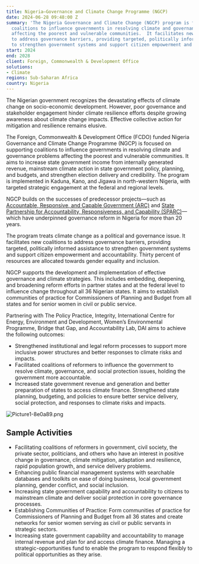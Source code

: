 ```yaml
---
title: Nigeria—Governance and Climate Change Programme (NGCP)
date: 2024-06-28 09:48:00 Z
summary: 'The Nigeria Governance and Climate Change (NGCP) program is focused on supporting
  coalitions to influence governments in resolving climate and governance problems
  affecting the poorest and vulnerable communities.  It facilitates new coalitions
  to address governance barriers, providing targeted, politically informed assistance
  to strengthen government systems and support citizen empowerment and accountability. '
start: 2024
end: 2028
client: Foreign, Commonwealth & Development Office
solutions:
- Climate
regions: Sub-Saharan Africa
country: Nigeria
---
```


The Nigerian government recognizes the devastating effects of climate change on socio-economic development. However, poor governance and stakeholder engagement hinder climate resilience efforts despite growing awareness about climate change impacts. Effective collective action for mitigation and resilience remains elusive.

The Foreign, Commonwealth & Development Office (FCDO) funded Nigeria Governance and Climate Change Programme (NGCP) is focused on supporting coalitions to influence governments in resolving climate and governance problems affecting the poorest and vulnerable communities. It aims to increase state government income from internally generated revenue, mainstream climate action in state government policy, planning, and budgets, and strengthen election delivery and credibility. The program is implemented in Kaduna, Kano, and Jigawa in north-western Nigeria, with targeted strategic engagement at the federal and regional levels.

NGCP builds on the successes of predecessor projects—such as [Accountable, Responsive, and Capable Government (ARC)](https://www.dai.com/our-work/projects/nigeria-accountable-responsive-and-capable-government-ARC) and [State Partnership for Accountability, Responsiveness, and Capability (SPARC)](https://www.dai.com/our-work/projects/nigeria-state-partnership-for-accountability-responsiveness-and-capability)—which have underpinned governance reform in Nigeria for more than 20 years.

The program treats climate change as a political and governance issue. It facilitates new coalitions to address governance barriers, providing targeted, politically informed assistance to strengthen government systems and support citizen empowerment and accountability. Thirty percent of resources are allocated towards gender equality and inclusion.

NGCP supports the development and implementation of effective governance and climate strategies. This includes embedding, deepening, and broadening reform efforts in partner states and at the federal level to influence change throughout all 36 Nigerian states. It aims to establish communities of practice for Commissioners of Planning and Budget from all states and for senior women in civil or public service.

Partnering with The Policy Practice, Integrity, International Centre for Energy, Environment and Development, Women’s Environmental Programme, Bridge that Gap, and Accountability Lab, DAI aims to achieve the following outcomes:
* Strengthened institutional and legal reform processes to support more inclusive power structures and better responses to climate risks and impacts.
* Facilitated coalitions of reformers to influence the government to resolve climate, governance, and social protection issues, holding the government more accountable.
* Increased state government revenue and generation and better preparation of states to access climate finance.
Strengthened state planning, budgeting, and policies to ensure better service delivery, social protection, and responses to climate risks and impacts.

![Picture1-8e0a89.png](/uploads/Picture1-8e0a89.png)  

## Sample Activities

* Facilitating coalitions of reformers in government, civil society, the private sector, politicians, and others who have an interest in positive change in governance, climate mitigation, adaptation and resilience, rapid population growth, and service delivery problems. 
* Enhancing public financial management systems with searchable databases and toolkits on ease of doing business, local government planning, gender conflict, and social inclusion.
* Increasing state government capability and accountability to citizens to mainstream climate and deliver social protection in core governance processes. 
* Establishing Communities of Practice: Form communities of practice for Commissioners of Planning and Budget from all 36 states and create networks for senior women serving as civil or public servants in strategic sectors.
* Increasing state government capability and accountability to manage internal revenue and plan for and access climate finance. 
Managing a strategic-opportunities fund to enable the program to respond flexibly to political opportunities as they arise. 
